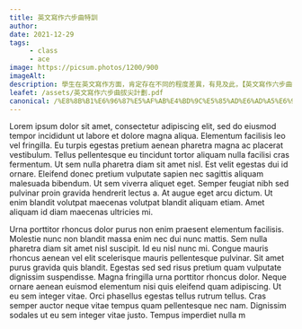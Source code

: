 ```yaml
---
title: 英文寫作六步曲特訓
author:
date: 2021-12-29
tags: 
     - class
     - ace
image: https://picsum.photos/1200/900
imageAlt:
description: 學生在英文寫作方面，肯定存在不同的程度差異，有見及此，【英文寫作六步曲拔尖計劃】引入外國教材，適合勇於挑戰自我的小勇士，真正提升寫作能力，範圍涵蓋聽講、識字、文法、概念圖、句子結構、讀寫。課程先鞏固學生已有知識，讓學生增加識字量及學會組織意念，針對小一、二學生「看圖作文」及「記敍文」等弱項傳授寫作技巧，時間、地點、人物、事情、感受、領悟道理、生活主題學習字詞、師資優良、擁有十多年教書經驗日校中文科老師，師生互動性高、學習有趣味，亦都可以遵從家長建議傳統學習模式教法。
leafet: /assets/英文寫作六步曲拔尖計劃.pdf
canonical: /%E8%8B%B1%E6%96%87%E5%AF%AB%E4%BD%9C%E5%85%AD%E6%AD%A5%E6%9B%B2%E7%89%B9%E8%A8%93/
---
```



Lorem ipsum dolor sit amet, consectetur adipiscing elit, sed do eiusmod tempor incididunt ut labore et dolore magna aliqua. Elementum facilisis leo vel fringilla. Eu turpis egestas pretium aenean pharetra magna ac placerat vestibulum. Tellus pellentesque eu tincidunt tortor aliquam nulla facilisi cras fermentum. Ut sem nulla pharetra diam sit amet nisl. Est velit egestas dui id ornare. Eleifend donec pretium vulputate sapien nec sagittis aliquam malesuada bibendum. Ut sem viverra aliquet eget. Semper feugiat nibh sed pulvinar proin gravida hendrerit lectus a. At augue eget arcu dictum. Ut enim blandit volutpat maecenas volutpat blandit aliquam etiam. Amet aliquam id diam maecenas ultricies mi.

Urna porttitor rhoncus dolor purus non enim praesent elementum facilisis. Molestie nunc non blandit massa enim nec dui nunc mattis. Sem nulla pharetra diam sit amet nisl suscipit. Id eu nisl nunc mi. Congue mauris rhoncus aenean vel elit scelerisque mauris pellentesque pulvinar. Sit amet purus gravida quis blandit. Egestas sed sed risus pretium quam vulputate dignissim suspendisse. Magna fringilla urna porttitor rhoncus dolor. Neque ornare aenean euismod elementum nisi quis eleifend quam adipiscing. Ut eu sem integer vitae. Orci phasellus egestas tellus rutrum tellus. Cras semper auctor neque vitae tempus quam pellentesque nec nam. Dignissim sodales ut eu sem integer vitae justo. Tempus imperdiet nulla m